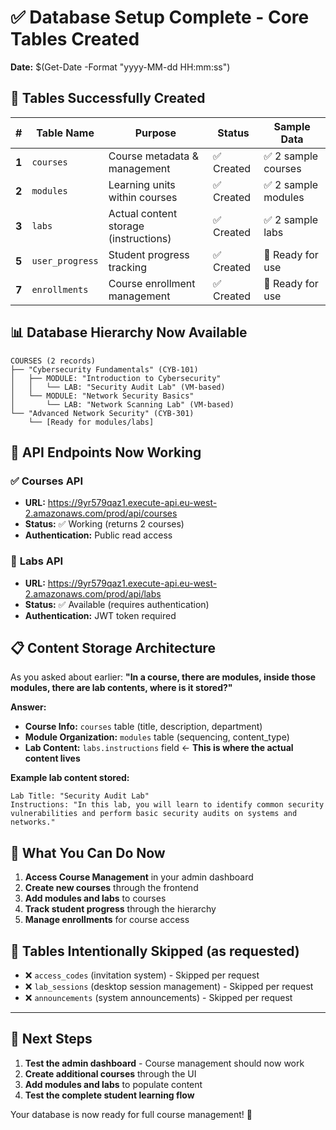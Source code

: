 # ✅ Database Setup Complete - Core Tables Created

**Date:** $(Get-Date -Format "yyyy-MM-dd HH:mm:ss")

## 🎯 **Tables Successfully Created**

| **#** | **Table Name** | **Purpose** | **Status** | **Sample Data** |
|-------|---------------|-------------|------------|-----------------|
| **1** | `courses` | Course metadata & management | ✅ Created | ✅ 2 sample courses |
| **2** | `modules` | Learning units within courses | ✅ Created | ✅ 2 sample modules |
| **3** | `labs` | Actual content storage (instructions) | ✅ Created | ✅ 2 sample labs |
| **5** | `user_progress` | Student progress tracking | ✅ Created | 📝 Ready for use |
| **7** | `enrollments` | Course enrollment management | ✅ Created | 📝 Ready for use |

## 📊 **Database Hierarchy Now Available**

```
COURSES (2 records)
├── "Cybersecurity Fundamentals" (CYB-101)
│   ├── MODULE: "Introduction to Cybersecurity"
│   │   └── LAB: "Security Audit Lab" (VM-based)
│   └── MODULE: "Network Security Basics"
│       └── LAB: "Network Scanning Lab" (VM-based)
└── "Advanced Network Security" (CYB-301)
    └── [Ready for modules/labs]
```

## 🔗 **API Endpoints Now Working**

### ✅ **Courses API** 
- **URL:** https://9yr579qaz1.execute-api.eu-west-2.amazonaws.com/prod/api/courses
- **Status:** ✅ Working (returns 2 courses)
- **Authentication:** Public read access

### 🔐 **Labs API**
- **URL:** https://9yr579qaz1.execute-api.eu-west-2.amazonaws.com/prod/api/labs
- **Status:** ✅ Available (requires authentication)
- **Authentication:** JWT token required

## 📋 **Content Storage Architecture**

As you asked about earlier: **"In a course, there are modules, inside those modules, there are lab contents, where is it stored?"**

**Answer:** 
- **Course Info:** `courses` table (title, description, department)
- **Module Organization:** `modules` table (sequencing, content_type)
- **Lab Content:** `labs.instructions` field ← **This is where the actual content lives**

**Example lab content stored:**
```
Lab Title: "Security Audit Lab"
Instructions: "In this lab, you will learn to identify common security 
vulnerabilities and perform basic security audits on systems and networks."
```

## 🎉 **What You Can Do Now**

1. **Access Course Management** in your admin dashboard
2. **Create new courses** through the frontend
3. **Add modules and labs** to courses  
4. **Track student progress** through the hierarchy
5. **Manage enrollments** for course access

## 🚫 **Tables Intentionally Skipped** (as requested)

- ❌ `access_codes` (invitation system) - Skipped per request
- ❌ `lab_sessions` (desktop session management) - Skipped per request  
- ❌ `announcements` (system announcements) - Skipped per request

---

## 🔄 **Next Steps**

1. **Test the admin dashboard** - Course management should now work
2. **Create additional courses** through the UI
3. **Add modules and labs** to populate content
4. **Test the complete student learning flow**

Your database is now ready for full course management! 🚀
